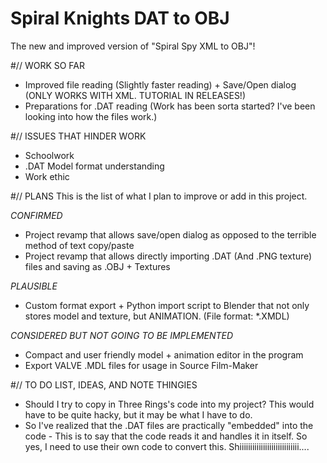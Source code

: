 # Spiral Knights DAT to OBJ
The new and improved version of "Spiral Spy XML to OBJ"!



#// WORK SO FAR
 - Improved file reading (Slightly faster reading) + Save/Open dialog (ONLY WORKS WITH XML. TUTORIAL IN RELEASES!)
 - Preparations for .DAT reading (Work has been sorta started? I've been looking into how the files work.)

#// ISSUES THAT HINDER WORK
 - Schoolwork
 - .DAT Model format understanding
 - Work ethic

#// PLANS
This is the list of what I plan to improve or add in this project.

*CONFIRMED*
 - Project revamp that allows save/open dialog as opposed to the terrible method of text copy/paste
 - Project revamp that allows directly importing .DAT (And .PNG texture) files and saving as .OBJ + Textures

*PLAUSIBLE*
 - Custom format export + Python import script to Blender that not only stores model and texture, but ANIMATION. (File format: *.XMDL)

*CONSIDERED BUT NOT GOING TO BE IMPLEMENTED*
 - Compact and user friendly model + animation editor in the program
 - Export VALVE .MDL files for usage in Source Film-Maker

#// TO DO LIST, IDEAS, AND NOTE THINGIES
 - Should I try to copy in Three Rings's code into my project? This would have to be quite hacky, but it may be what I have to do.
 - So I've realized that the .DAT files are practically "embedded" into the code - This is to say that the code reads it and handles it in itself. So yes, I need to use their own code to convert this. Shiiiiiiiiiiiiiiiiiiiiiiiiiiii....
